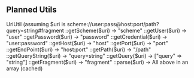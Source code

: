 
## Planned Utils

UriUtil (assuming $uri is scheme://user:pass@host:port/path?query=string#fragment
::getScheme($uri)               -> "scheme"
::getUser($uri)                 -> "user"
::getPassword($uri)             -> "password"
::getCredential($uri)           -> "user:password"
::getHost($uri)                 -> "host"
::getPort($uri)                 -> "port"
::getEndPoint($uri)             -> "host:port"
::getPath($uri)                 -> "/path"
::getQueryString($uri)          -> "query=string"
::getQuery($uri)                -> ["query" => "string"]
::getFragment($uri)             -> "fragment"
::parse($uri)                   -> All above in an array (cached)




